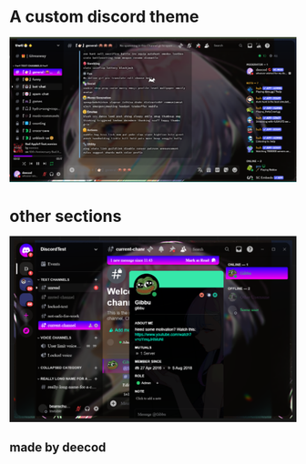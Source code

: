 # A custom discord theme

![Main_page](main_page.png)

# other sections

![others](all.png)

## made by deecod